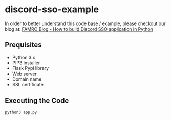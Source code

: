 # discord-sso-example

In order to better understand this code base / example, please checkout our blog at: [FAMRO Blog - How to build Discord SSO application in Python](/how-to-build-discord-sso-application-in-python.html)

## Prequisites ##
- Python 3.x
- PIP3 installer
- Flask Pypi library
- Web server
- Domain name
- SSL certificate


## Executing the Code ##

```python3 app.py ```


